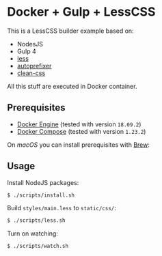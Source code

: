 # Docker + Gulp + LessCSS

This is a LessCSS builder example based on:

- NodesJS
- Gulp 4
- [less](https://github.com/less/less.js)
- [autoprefixer](https://github.com/postcss/autoprefixer)
- [clean-css](https://github.com/jakubpawlowicz/clean-css)

All this stuff are executed in Docker container.


## Prerequisites

- [Docker Engine](https://docs.docker.com/engine/) (tested with version `18.09.2`)
- [Docker Compose](https://docs.docker.com/compose/) (tested with version `1.23.2`)

On *macOS* you can install prerequisites with [Brew](https://brew.sh/index_fr):


## Usage

Install NodeJS packages:

```sh
$ ./scripts/install.sh
```

Build `styles/main.less` to `static/css/`:

```sh
$ ./scripts/less.sh
```

Turn on watching:

```
$ ./scripts/watch.sh
```
